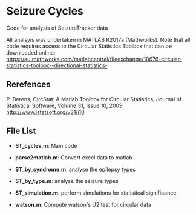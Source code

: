 # Seizure Cycles
Code for analysis of SeizureTracker data

All analsyis was undertaken in MATLAB R2017a (Mathworks). Note that all code requires access to the Circular Statistics Toolbox that can be downloaded online:
https://au.mathworks.com/matlabcentral/fileexchange/10676-circular-statistics-toolbox--directional-statistics-

## Rerefences

P. Berens, CircStat: A Matlab Toolbox for Circular Statistics, Journal of Statistical Software, Volume 31, Issue 10, 2009 
http://www.jstatsoft.org/v31/i10

## File List

* **ST_cycles.m**: Main code

* **parse2matlab.m**: Convert excel data to matlab

* **ST_by_syndrome.m**: analyse the epilepsy types

* **ST_by_type.m**: analyse the seizure types

* **ST_simulation.m**: perform simulations for statistical significance

* **watson.m**: Compute watson's U2 test for circular data

